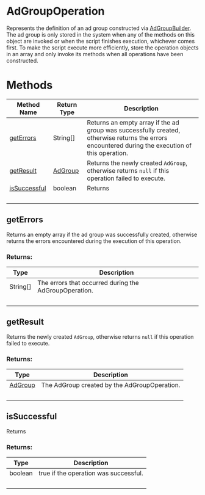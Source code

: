 # AdGroupOperation
Represents the definition of an ad group constructed via [AdGroupBuilder](./AdGroupBuilder). The ad group is only stored in the system when any of the methods on this object are invoked or when the script finishes execution, whichever comes first. To make the script execute more efficiently, store the operation objects in an array and only invoke its methods when all operations have been constructed.

# Methods
|Method Name|Return Type|Description|
|-|-|-
[getErrors](#geterrors)|String[]|Returns an empty array if the ad group was successfully created, otherwise returns the errors encountered during the execution of this operation.<br />
[getResult](#getresult)|[AdGroup](./AdGroup)|Returns the newly created `AdGroup`, otherwise returns `null` if this operation failed to execute.<br />
[isSuccessful](#issuccessful)|boolean|Returns <br />
&nbsp;|&nbsp;|&nbsp;

## <a name="geterrors"></a>getErrors
Returns an empty array if the ad group was successfully created, otherwise returns the errors encountered during the execution of this operation.

### Returns:
|Type|Description|
|-|-
String[]|The errors that occurred during the AdGroupOperation.
&nbsp;|&nbsp;
## <a name="getresult"></a>getResult
Returns the newly created `AdGroup`, otherwise returns `null` if this operation failed to execute.<br />
### Returns:
|Type|Description|
|-|-
[AdGroup](./AdGroup)|The AdGroup created by the AdGroupOperation.
&nbsp;|&nbsp;
## <a name="issuccessful"></a>isSuccessful
Returns 

### Returns:
|Type|Description|
|-|-
boolean|true if the operation was successful.
&nbsp;|&nbsp;
